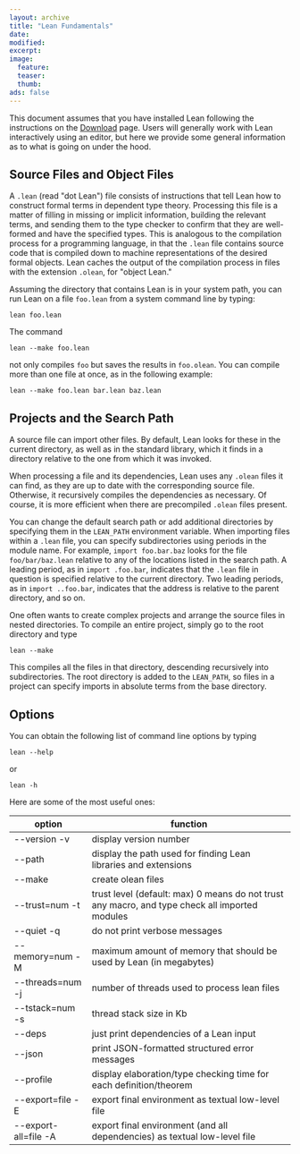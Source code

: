 ```yaml
---
layout: archive
title: "Lean Fundamentals"
date:
modified:
excerpt:
image:
  feature:
  teaser:
  thumb:
ads: false
---
```


This document assumes that you have installed Lean following the instructions on the [Download](../../download) page. Users will generally work with Lean interactively using an editor, but here we provide some general information as to what is going on under the hood.

## Source Files and Object Files

A `.lean` (read "dot Lean") file consists of instructions that tell Lean how to construct formal terms in dependent type theory. Processing this file is a matter of filling in missing or implicit information, building the relevant terms, and sending them to the type checker to confirm that they are well-formed and have the specified types. This is analogous to the compilation process for a programming language, in that the `.lean` file contains source code that is compiled down to machine representations of the desired formal objects. Lean caches the output of the compilation process in files with the extension `.olean`, for "object Lean."

Assuming the directory that contains Lean is in your system path, you can run Lean on a file `foo.lean` from a system command line by typing:
```
lean foo.lean
```
The command 
```
lean --make foo.lean
``` 
not only compiles `foo` but saves the results in `foo.olean`. You can compile more than one file at once, as in the following example:
```
lean --make foo.lean bar.lean baz.lean
```

## Projects and the Search Path

A source file can import other files. By default, Lean looks for these in the current directory, as well as in the standard library, which it finds in a directory relative to the one from which it was invoked.

When processing a file and its dependencies, Lean uses any `.olean` files it can find, as they are up to date with the corresponding source file. Otherwise, it recursively compiles the dependencies as necessary. Of course, it is more efficient when there are precompiled `.olean` files present.

You can change the default search path or add additional directories by specifying them in the `LEAN_PATH` environment variable. When importing files within a `.lean` file, you can specify subdirectories using periods in the module name. For example, `import foo.bar.baz` looks for the file `foo/bar/baz.lean` relative to any of the locations listed in the search path. A leading period, as in `import .foo.bar`, indicates that the `.lean` file in question is specified relative to the current directory. Two leading periods, as in `import ..foo.bar`, indicates that the address is relative to the parent directory, and so on.

One often wants to create complex projects and arrange the source files in nested directories. To compile an entire project, simply go to the root directory and type
```
lean --make
```
This compiles all the files in that directory, descending recursively into subdirectories. The root directory is added to the `LEAN_PATH`, so files in a project can specify imports in absolute terms from the base directory.

## Options

You can obtain the following list of command line options by typing
```
lean --help
```
or
```
lean -h
```

Here are some of the most useful ones:

| option               | function                                                                                       |
|----------------------| ---------------------------------------------------------------------------------------------- |
|--version -v          | display version number                                                                         |
| --path               | display the path used for finding Lean libraries and extensions                                |
| --make               | create olean files                                                                             |
| --trust=num -t       | trust level (default: max) 0 means do not trust any macro, and type check all imported modules |
| --quiet -q           | do not print verbose messages                                                                  |
| --memory=num -M      | maximum amount of memory that should be used by Lean (in megabytes)                            |
| --threads=num -j     | number of threads used to process lean files                                                   |
| --tstack=num -s      | thread stack size in Kb                                                                        |
| --deps               | just print dependencies of a Lean input                                                        |
| --json               | print JSON-formatted structured error messages                                                 |
| --profile            | display elaboration/type checking time for each definition/theorem                             |
| --export=file -E     | export final environment as textual low-level file                                             |
| --export-all=file -A | export final environment (and all dependencies) as textual low-level file                      |

